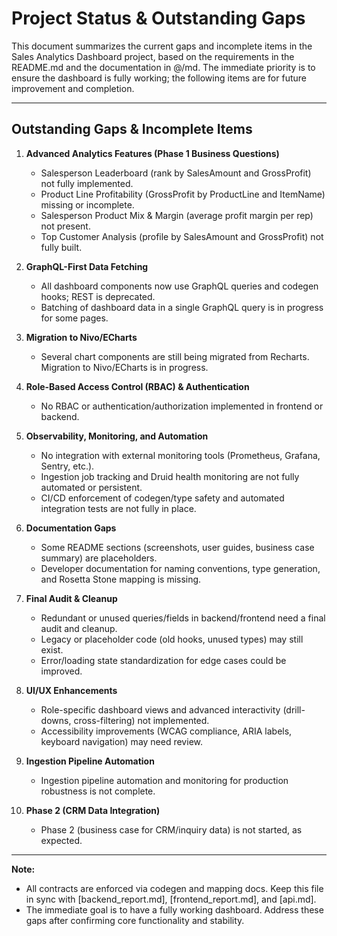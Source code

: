 # Project Status & Outstanding Gaps

This document summarizes the current gaps and incomplete items in the Sales Analytics Dashboard project, based on the requirements in the README.md and the documentation in @/md. The immediate priority is to ensure the dashboard is fully working; the following items are for future improvement and completion.

---

## Outstanding Gaps & Incomplete Items

1. **Advanced Analytics Features (Phase 1 Business Questions)**

   - Salesperson Leaderboard (rank by SalesAmount and GrossProfit) not fully implemented.
   - Product Line Profitability (GrossProfit by ProductLine and ItemName) missing or incomplete.
   - Salesperson Product Mix & Margin (average profit margin per rep) not present.
   - Top Customer Analysis (profile by SalesAmount and GrossProfit) not fully built.

2. **GraphQL-First Data Fetching**

   - All dashboard components now use GraphQL queries and codegen hooks; REST is deprecated.
   - Batching of dashboard data in a single GraphQL query is in progress for some pages.

3. **Migration to Nivo/ECharts**

   - Several chart components are still being migrated from Recharts. Migration to Nivo/ECharts is in progress.

4. **Role-Based Access Control (RBAC) & Authentication**

   - No RBAC or authentication/authorization implemented in frontend or backend.

5. **Observability, Monitoring, and Automation**

   - No integration with external monitoring tools (Prometheus, Grafana, Sentry, etc.).
   - Ingestion job tracking and Druid health monitoring are not fully automated or persistent.
   - CI/CD enforcement of codegen/type safety and automated integration tests are not fully in place.

6. **Documentation Gaps**

   - Some README sections (screenshots, user guides, business case summary) are placeholders.
   - Developer documentation for naming conventions, type generation, and Rosetta Stone mapping is missing.

7. **Final Audit & Cleanup**

   - Redundant or unused queries/fields in backend/frontend need a final audit and cleanup.
   - Legacy or placeholder code (old hooks, unused types) may still exist.
   - Error/loading state standardization for edge cases could be improved.

8. **UI/UX Enhancements**

   - Role-specific dashboard views and advanced interactivity (drill-downs, cross-filtering) not implemented.
   - Accessibility improvements (WCAG compliance, ARIA labels, keyboard navigation) may need review.

9. **Ingestion Pipeline Automation**

   - Ingestion pipeline automation and monitoring for production robustness is not complete.

10. **Phase 2 (CRM Data Integration)**
    - Phase 2 (business case for CRM/inquiry data) is not started, as expected.

---

**Note:**
- All contracts are enforced via codegen and mapping docs. Keep this file in sync with [backend_report.md], [frontend_report.md], and [api.md].
- The immediate goal is to have a fully working dashboard. Address these gaps after confirming core functionality and stability.
